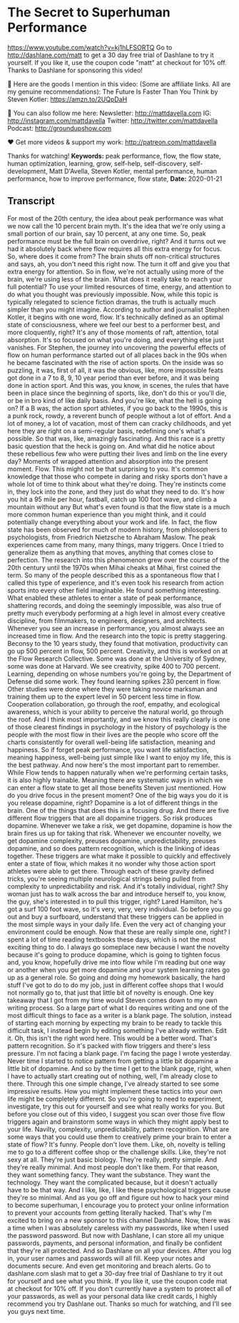 # The Secret to Superhuman Performance
https://www.youtube.com/watch?v=kj1hLFSORTQ
Go to http://dashlane.com/matt to get a 30 day free trial of Dashlane to try it yourself. If you like it, use the coupon code "matt" at checkout for 10% off. Thanks to Dashlane for sponsoring this video!

🙊 Here are the goods I mention in this video:
(Some are affiliate links. All are my genuine recommendations): 
The Future Is Faster Than You Think by Steven Kotler: https://amzn.to/2UQpDaH

💯 You can also follow me here:
Newsletter:  http://mattdavella.com
IG:  http://instagram.com/mattdavella
Twitter:  http://twitter.com/mattdavella
Podcast:  http://groundupshow.com

❤️ Get more videos & support my work:
http://patreon.com/mattdavella

Thanks for watching!
**Keywords:** peak performance, flow, the flow state, human optimization, learning, grow, self-help, self-discovery, self-development, Matt D'Avella, Steven Kotler, mental performance, human performance, how to improve performance, flow state, 
**Date:** 2020-01-21

## Transcript
 For most of the 20th century, the idea about peak performance was what we now call the 10 percent brain myth. It's the idea that we're only using a small portion of our brain, say 10 percent, at any one time. So, peak performance must be the full brain on overdrive, right? And it turns out we had it absolutely back where flow requires all this extra energy for focus. So, where does it come from? The brain shuts off non-critical structures and says, ah, you don't need this right now. The turn it off and give you that extra energy for attention. So in flow, we're not actually using more of the brain, we're using less of the brain. What does it really take to reach your full potential? To use your limited resources of time, energy, and attention to do what you thought was previously impossible. Now, while this topic is typically relegated to science fiction dramas, the truth is actually much simpler than you might imagine. According to author and journalist Stephen Kotler, it begins with one word, flow. It's technically defined as an optimal state of consciousness, where we feel our best to a performer best, and more cloquently, right? It's any of those moments of raft, attention, total absorption. It's so focused on what you're doing, and everything else just vanishes. For Stephen, the journey into uncovering the powerful effects of flow on human performance started out of all places back in the 90s when he became fascinated with the rise of action sports. On the inside was so puzzling, it was, first of all, it was the obvious, like, more impossible feats got done in a 7 to 8, 9, 10 year period than ever before, and it was being done in action sport. And this was, you know, in scenes, the rules that have been in place since the beginning of sports, like, don't do this or you'll die, or be in bro kind of like daily basis. And you're like, what the hell is going on? If a B was, the action sport athletes, if you go back to the 1990s, this is a punk rock, rowdy, a reverent bunch of people without a lot of effort. And a lot of money, a lot of vacation, most of them can cracky childhoods, and yet here they are right on a semi-regular basis, redefining one's what's possible. So that was, like, amazingly fascinating. And this race is a pretty basic question that the heck is going on. And what did he notice about these rebellious few who were putting their lives and limb on the line every day? Moments of wrapped attention and absorption into the present moment. Flow. This might not be that surprising to you. It's common knowledge that those who compete in daring and risky sports don't have a whole lot of time to think about what they're doing. They're instincts come in, they lock into the zone, and they just do what they need to do. It's how you hit a 95 mile per hour, fastball, catch up 100 foot wave, and climb a mountain without any But what's even found is that the flow state is a much more common human experience than you might think, and it could potentially change everything about your work and life. In fact, the flow state has been observed for much of modern history, from philosophers to psychologists, from Friedrich Nietzsche to Abraham Maslow. The peak experiences came from many, many things, many triggers. Once I tried to generalize them as anything that moves, anything that comes close to perfection. The research into this phenomenon grew over the course of the 20th century until the 1970s when Mihai cheaks at Mihai, first coined the term. So many of the people described this as a spontaneous flow that I called this type of experience, and it's even took his research from action sports into every other field imaginable. He found something interesting. What enabled these athletes to enter a state of peak performance, shattering records, and doing the seemingly impossible, was also true of pretty much everybody performing at a high level in almost every creative discipline, from filmmakers, to engineers, designers, and architects. Whenever you see an increase in performance, you almost always see an increased time in flow. And the research into the topic is pretty staggering. Beconsy to the 10 years study, they found that motivation, productivity can go up 500 percent in flow, 500 percent. Creativity, and this is worked on at the Flow Research Collective. Some was done at the University of Sydney, some was done at Harvard. We see creativity, spike 400 to 700 percent. Learning, depending on whose numbers you're going by, the Department of Defense did some work. They found learning spikes 230 percent in flow. Other studies were done where they were taking novice marksman and training them up to the expert level in 50 percent less time in flow. Cooperation collaboration, go through the roof, empathy, and ecological awareness, which is your ability to perceive the natural world, go through the roof. And I think most importantly, and we know this really clearly is one of those clearest findings in psychology in the history of psychology is the people with the most flow in their lives are the people who score off the charts consistently for overall well-being life satisfaction, meaning and happiness. So if forget peak performance, you want life satisfaction, meaning happiness, well-being just simple like I want to enjoy my life, this is the best pathway. And now here's the most important part to remember. While Flow tends to happen naturally when we're performing certain tasks, it is also highly trainable. Meaning there are systematic ways in which we can enter a flow state to get all those benefits Steven just mentioned. How do you drive focus in the present moment? One of the big ways you do it is you release dopamine, right? Dopamine is a lot of different things in the brain. One of the things that does this is a focusing drug. And there are five different flow triggers that are all dopamine triggers. So risk produces dopamine. Whenever we take a risk, we get dopamine, dopamine is how the brain fires us up for taking that risk. Whenever we encounter novelty, we get dopamine complexity, preuses dopamine, unpredictability, preuses dopamine, and so does pattern recognition, which is the linking of ideas together. These triggers are what make it possible to quickly and effectively enter a state of flow, which makes it no wonder why those action sport athletes were able to get there. Through each of these gravity defined tricks, you're seeing multiple neurological strings being pulled from complexity to unpredictability and risk. And it's totally individual, right? Shy woman just has to walk across the bar and introduce herself to, you know, the guy, she's interested in to pull this trigger, right? Lared Hamilton, he's got a surf 100 foot wave, so it's very, very, very individual. So before you go out and buy a surfboard, understand that these triggers can be applied in the most simple ways in your daily life. Even the very act of changing your environment could be enough. Now that these are really simple one, right? I spent a lot of time reading textbooks these days, which is not the most exciting thing to do. I always go someplace new because I want the novelty because it's going to produce dopamine, which is going to tighten focus and, you know, hopefully drive me into flow while I'm reading but one way or another when you get more dopamine and your system learning rates go up as a general role. So going and doing my homework basically, the hard stuff I've got to do to do my job, just in different coffee shops that I would not normally go to, that just that little bit of novelty is enough. One key takeaway that I got from my time would Steven comes down to my own writing process. So a large part of what I do requires writing and one of the most difficult things to face as a writer is a blank page. The solution, instead of starting each morning by expecting my brain to be ready to tackle this difficult task, I instead begin by editing something I've already written. Edit it. Oh, this isn't the right word here. This would be a better word. That's pattern recognition. So it's packed with flow triggers and there's less pressure. I'm not facing a blank page. I'm facing the page I wrote yesterday. Never time I started to notice pattern from getting a little bit dopamine a little bit of dopamine. And so by the time I get to the blank page, right, when I have to actually start creating out of nothing, well, I'm already close to there. Through this one simple change, I've already started to see some impressive results. How you might implement these tactics into your own life might be completely different. So you're going to need to experiment, investigate, try this out for yourself and see what really works for you. But before you close out of this video, I suggest you scan over those five flow triggers again and brainstorm some ways in which they might apply best to your life. Navilty, complexity, unpredictability, pattern recognition. What are some ways that you could use them to creatively prime your brain to enter a state of flow? It's funny. People don't love them. Like, oh, novelty is telling me to go to a different coffee shop or the challenge skills. Like, they're not sexy at all. They're just basic biology. They're really, pretty simple. And they're really minimal. And most people don't like them. For that reason, they want something fancy. They want the substance. They want the technology. They want the complicated because, but it doesn't actually have to be that way. And I like, like, I like these psychological triggers cause they're so minimal. And as you go off and figure out how to hack your mind to become superhuman, I encourage you to protect your online information to prevent your accounts from getting literally hacked. That's why I'm excited to bring on a new sponsor to this channel Dashlane. Now, there was a time when I was absolutely careless with my passwords, like when I used the password password. But now with Dashlane, I can store all my unique passwords, payments, and personal information, and finally be confident that they're all protected. And so Dashlane on all your devices. After you log in, your user names and passwords will all fill. Keep your notes and documents secure. And even get monitoring and breach alerts. Go to dashlane.com slash mat to get a 30-day free trial of Dashlane to try it out for yourself and see what you think. If you like it, use the coupon code mat at checkout for 10% off. If you don't currently have a system to protect all of your passwords, as well as your personal data like credit cards, I highly recommend you try Dashlane out. Thanks so much for watching, and I'll see you guys next time.
